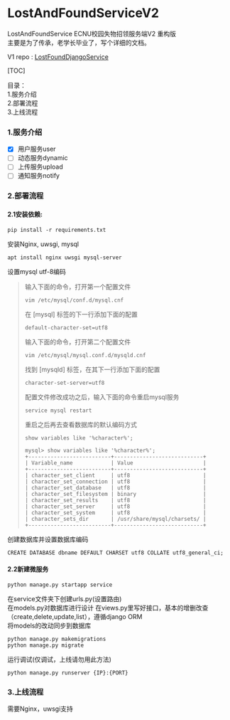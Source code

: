 # LostAndFoundServiceV2
LostAndFoundService ECNU校园失物招领服务端V2 重构版   
主要是为了传承，老学长毕业了，写个详细的文档。   

V1 repo : [LostFoundDjangoService](https://github.com/Above-The-Cloud/LostFoundDjangoService)

[TOC]   

目录：   
1.服务介绍   
2.部署流程   
3.上线流程   
   
### 1.服务介绍   
* [x] 用户服务user   
* [ ] 动态服务dynamic   
* [ ] 上传服务upload   
* [ ] 通知服务notify   

### 2.部署流程
#### 2.1安装依赖: 
```
pip install -r requirements.txt
```

安装Nginx, uwsgi, mysql
```shell script
apt install nginx uwsgi mysql-server
```

设置mysql utf-8编码   
>输入下面的命令，打开第一个配置文件
>```
>vim /etc/mysql/conf.d/mysql.cnf
>```
>在 [mysql] 标签的下一行添加下面的配置
>```
>default-character-set=utf8
>```
>输入下面的命令，打开第二个配置文件
>```
>vim /etc/mysql/mysql.conf.d/mysqld.cnf
>```
>找到 [mysqld] 标签，在其下一行添加下面的配置
>```
>character-set-server=utf8
>```
>配置文件修改成功之后，输入下面的命令重启mysql服务
>```
>service mysql restart
>```
>重启之后再去查看数据库的默认编码方式
>```
>show variables like '%character%';
>```
>
>```
>mysql> show variables like '%character%';
>+--------------------------+----------------------------+
>| Variable_name            | Value                      |
>+--------------------------+----------------------------+
>| character_set_client     | utf8                       |
>| character_set_connection | utf8                       |
>| character_set_database   | utf8                       |
>| character_set_filesystem | binary                     |
>| character_set_results    | utf8                       |
>| character_set_server     | utf8                       |
>| character_set_system     | utf8                       |
>| character_sets_dir       | /usr/share/mysql/charsets/ |
>+--------------------------+----------------------------+
>```
创建数据库并设置数据库编码
```
CREATE DATABASE dbname DEFAULT CHARSET utf8 COLLATE utf8_general_ci;
```
#### 2.2新建微服务
```shell script
python manage.py startapp service
```
在service文件夹下创建urls.py(设置路由)   
在models.py对数据库进行设计
在views.py里写好接口，基本的增删改查（create,delete,update,list），遵循django ORM   
将models的改动同步到数据库   
```shell script
python manage.py makemigrations
python manage.py migrate
```
运行调试(仅调试，上线请勿用此方法)
```shell script
python manage.py runserver {IP}:{PORT}
```

### 3.上线流程
需要Nginx，uwsgi支持